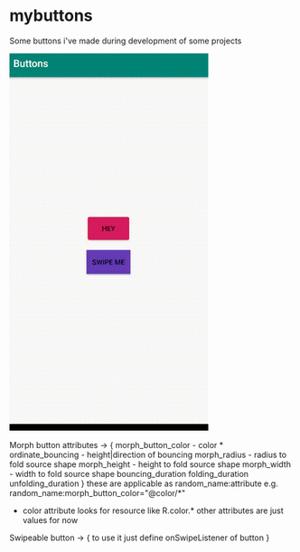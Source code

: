 # mybuttons
Some buttons i've made during development of some projects

![](buttons.gif)

Morph button attributes  ->
{
morph_button_color - color *
ordinate_bouncing  - height|direction of bouncing
morph_radius  -  radius to fold source shape
morph_height  -  height to fold source shape
morph_width   -  width to fold source shape
bouncing_duration
folding_duration
unfolding_duration
}
these are applicable as random_name:attribute e.g. random_name:morph_button_color="@color/*"


* color attribute looks for resource like R.color.*
other attributes are just values for now


Swipeable button -> {
    to use it just define onSwipeListener of button
}